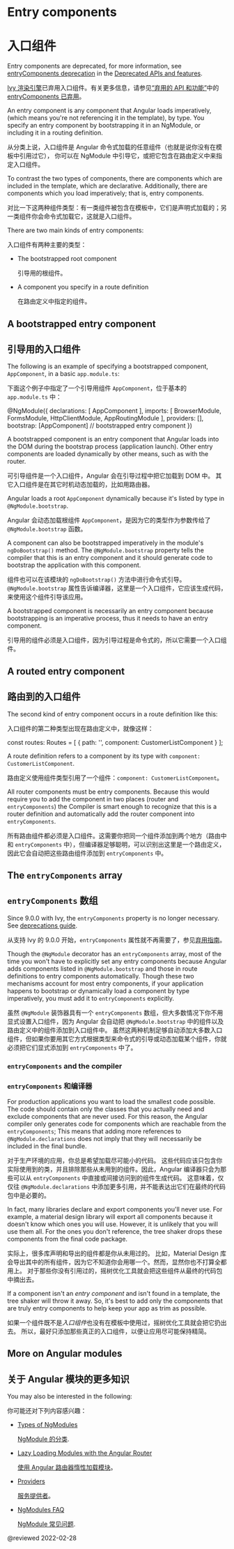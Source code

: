 # Entry components

# 入口组件

<div class="alert is-helpful">

Entry components are deprecated, for more information, see [entryComponents deprecation](guide/deprecations#entrycomponents-and-analyze_for_entry_components-no-longer-required) in the [Deprecated APIs and features](guide/deprecations).

[Ivy 渲染引擎](https://angular.cn/guide/ivy)已弃用入口组件。有关更多信息，请参见[“弃用的 API 和功能”](https://angular.cn/guide/deprecations)中的 [entryComponents 已弃用](https://angular.io/guide/deprecations#entrycomponents-and-analyze_for_entry_components-no-longer-required)。

</div>

An entry component is any component that Angular loads imperatively, (which means you're not referencing it in the template), by type.
You specify an entry component by bootstrapping it in an NgModule, or including it in a routing definition.

从分类上说，入口组件是 Angular 命令式加载的任意组件（也就是说你没有在模板中引用过它）， 你可以在 NgModule 中引导它，或把它包含在路由定义中来指定入口组件。

<div class="alert is-helpful">

To contrast the two types of components, there are components which are included in the template, which are declarative.
Additionally, there are components which you load imperatively; that is, entry components.

对比一下这两种组件类型：有一类组件被包含在模板中，它们是声明式加载的；另一类组件你会命令式加载它，这就是入口组件。

</div>

There are two main kinds of entry components:

入口组件有两种主要的类型：

* The bootstrapped root component

  引导用的根组件。

* A component you specify in a route definition

  在路由定义中指定的组件。

## A bootstrapped entry component

## 引导用的入口组件

The following is an example of specifying a bootstrapped component, `AppComponent`, in a basic `app.module.ts`:

下面这个例子中指定了一个引导用组件 `AppComponent`，位于基本的 `app.module.ts` 中：

<code-example format="typescript" language="typescript">

&commat;NgModule({
  declarations: [
    AppComponent
  ],
  imports: [
    BrowserModule,
    FormsModule,
    HttpClientModule,
    AppRoutingModule
  ],
  providers: [],
  bootstrap: [AppComponent] // bootstrapped entry component
})

</code-example>

A bootstrapped component is an entry component that Angular loads into the DOM during the bootstrap process (application launch).
Other entry components are loaded dynamically by other means, such as with the router.

可引导组件是一个入口组件，Angular 会在引导过程中把它加载到 DOM 中。 其它入口组件是在其它时机动态加载的，比如用路由器。

Angular loads a root `AppComponent` dynamically because it's listed by type in `@NgModule.bootstrap`.

Angular 会动态加载根组件 `AppComponent`，是因为它的类型作为参数传给了 `@NgModule.bootstrap` 函数。

<div class="alert is-helpful">

A component can also be bootstrapped imperatively in the module's `ngDoBootstrap()` method.
The `@NgModule.bootstrap` property tells the compiler that this is an entry component and it should generate code to bootstrap the application with this component.

组件也可以在该模块的 `ngDoBootstrap()` 方法中进行命令式引导。 `@NgModule.bootstrap` 属性告诉编译器，这里是一个入口组件，它应该生成代码，来使用这个组件引导该应用。

</div>

A bootstrapped component is necessarily an entry component because bootstrapping is an imperative process, thus it needs to have an entry component.

引导用的组件必须是入口组件，因为引导过程是命令式的，所以它需要一个入口组件。

## A routed entry component

## 路由到的入口组件

The second kind of entry component occurs in a route definition like this:

入口组件的第二种类型出现在路由定义中，就像这样：

<code-example format="typescript" language="typescript">

const routes: Routes = [
  {
    path: '',
    component: CustomerListComponent
  }
];

</code-example>

A route definition refers to a component by its type with `component: CustomerListComponent`.

路由定义使用组件类型引用了一个组件：`component: CustomerListComponent`。

All router components must be entry components.
Because this would require you to add the component in two places (router and `entryComponents`) the Compiler is smart enough to recognize that this is a router definition and automatically add the router component into `entryComponents`.

所有路由组件都必须是入口组件。这需要你把同一个组件添加到两个地方（路由中和 `entryComponents` 中），但编译器足够聪明，可以识别出这里是一个路由定义，因此它会自动把这些路由组件添加到 `entryComponents` 中。

## The `entryComponents` array

## `entryComponents` 数组

<div class="alert is-helpful">

Since 9.0.0 with Ivy, the `entryComponents` property is no longer necessary.
See [deprecations guide](guide/deprecations#entryComponents).

从支持 Ivy 的 9.0.0 开始，`entryComponents` 属性就不再需要了，参见[弃用指南](guide/deprecations#entryComponents)。

</div>

Though the `@NgModule` decorator has an `entryComponents` array, most of the time you won't have to explicitly set any entry components because Angular adds components listed in `@NgModule.bootstrap` and those in route definitions to entry components automatically.
Though these two mechanisms account for most entry components, if your application happens to bootstrap or dynamically load a component by type imperatively, you must add it to `entryComponents` explicitly.

虽然 `@NgModule` 装饰器具有一个 `entryComponents` 数组，但大多数情况下你不用显式设置入口组件，因为 Angular 会自动把 `@NgModule.bootstrap` 中的组件以及路由定义中的组件添加到入口组件中。 虽然这两种机制足够自动添加大多数入口组件，但如果你要用其它方式根据类型来命令式的引导或动态加载某个组件，你就必须把它们显式添加到 `entryComponents` 中了。

### `entryComponents` and the compiler

### `entryComponents` 和编译器

For production applications you want to load the smallest code possible.
The code should contain only the classes that you actually need and exclude components that are never used.
For this reason, the Angular compiler only generates code for components which are reachable from the `entryComponents`; This means that adding more references to `@NgModule.declarations` does not imply that they will necessarily be included in the final bundle.

对于生产环境的应用，你总是希望加载尽可能小的代码。 这些代码应该只包含你实际使用到的类，并且排除那些从未用到的组件。因此，Angular 编译器只会为那些可以从 `entryComponents` 中直接或间接访问到的组件生成代码。 这意味着，仅仅往 `@NgModule.declarations` 中添加更多引用，并不能表达出它们在最终的代码包中是必要的。

In fact, many libraries declare and export components you'll never use.
For example, a material design library will export all components because it doesn't know which ones you will use.
However, it is unlikely that you will use them all.
For the ones you don't reference, the tree shaker drops these components from the final code package.

实际上，很多库声明和导出的组件都是你从未用过的。 比如，Material Design 库会导出其中的所有组件，因为它不知道你会用哪一个。然而，显然你也不打算全都用上。 对于那些你没有引用过的，摇树优化工具就会把这些组件从最终的代码包中摘出去。

If a component isn't an *entry component* and isn't found in a template, the tree shaker will throw it away.
So, it's best to add only the components that are truly entry components to help keep your app as trim as possible.

如果一个组件既不是*入口组件*也没有在模板中使用过，摇树优化工具就会把它扔出去。 所以，最好只添加那些真正的入口组件，以便让应用尽可能保持精简。

## More on Angular modules

## 关于 Angular 模块的更多知识

You may also be interested in the following:

你可能还对下列内容感兴趣：

* [Types of NgModules](guide/module-types)

  [NgModule 的分类](guide/module-types).

* [Lazy Loading Modules with the Angular Router](guide/lazy-loading-ngmodules)

  [使用 Angular 路由器惰性加载模块](guide/lazy-loading-ngmodules)。

* [Providers](guide/providers)

  [服务提供者](guide/providers)。

* [NgModules FAQ](guide/ngmodule-faq)

  [NgModule 常见问题](guide/ngmodule-faq).

<!-- links -->

<!-- external links -->

<!-- end links -->

@reviewed 2022-02-28